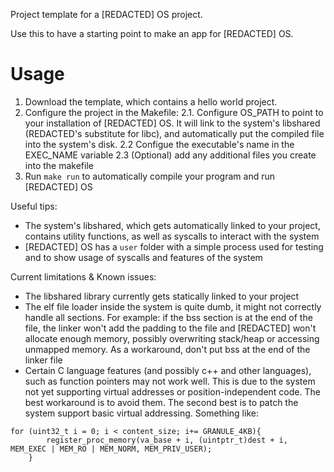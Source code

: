 Project template for a [REDACTED] OS project. 

Use this to have a starting point to make an app for [REDACTED] OS.

# Usage

1. Download the template, which contains a hello world project.
2. Configure the project in the Makefile:
   2.1. Configure OS_PATH to point to your installation of [REDACTED] OS. It will link to the system's libshared (REDACTED's substitute for libc), and automatically put the compiled file into the system's disk.
   2.2 Configue the executable's name in the EXEC_NAME variable
   2.3 (Optional) add any additional files you create into the makefile
3. Run `make run` to automatically compile your program and run [REDACTED] OS

Useful tips:
- The system's libshared, which gets automatically linked to your project, contains utility functions, as well as syscalls to interact with the system
- [REDACTED] OS has a `user` folder with a simple process used for testing and to show usage of syscalls and features of the system

Current limitations & Known issues:
- The libshared library currently gets statically linked to your project
- The elf file loader inside the system is quite dumb, it might not correctly handle all sections. For example: if the bss section is at the end of the file, the linker won't add the padding to the file and [REDACTED] won't allocate enough memory, possibly overwriting stack/heap or accessing unmapped memory. As a workaround, don't put bss at the end of the linker file
- Certain C language features (and possibly c++ and other languages), such as function pointers may not work well. This is due to the system not yet supporting virtual addresses or position-independent code. The best workaround is to avoid them. The second best is to patch the system support basic virtual addressing. Something like:
```
for (uint32_t i = 0; i < content_size; i+= GRANULE_4KB){
        register_proc_memory(va_base + i, (uintptr_t)dest + i, MEM_EXEC | MEM_RO | MEM_NORM, MEM_PRIV_USER);
    }
```

